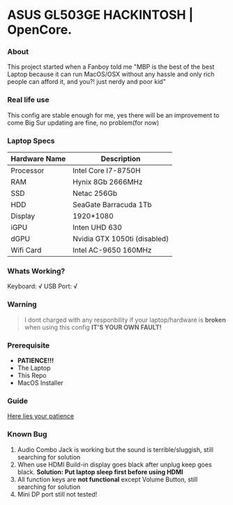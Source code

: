 # ASUS GL503GE HACKINTOSH | OpenCore.

### About
This project started when a Fanboy told me "MBP is the best of the best Laptop because it can run MacOS/OSX without any hassle and only rich people can afford it, and you?! just nerdy and poor kid"

### Real life use
This config are stable enough for me, yes there will be an improvement to come
Big Sur updating are fine, no problem(for now)

### Laptop Specs
| Hardware Name | Description |
| ----------- | ----------- |
| Processor   | Intel Core I7-8750H |
| RAM         | Hynix 8Gb 2666MHz   |
| SSD         | Netac 256Gb         |
| HDD         | SeaGate Barracuda 1Tb |
| Display     | 1920*1080 |
| iGPU        | Inten UHD 630 |
| dGPU        | Nvidia GTX 1050ti (disabled) |
| Wifi Card   | Intel AC-9650 160MHz |

### Whats Working?
Keyboard: √
USB Port: √

### Warning
> I dont charged with any responbility if your laptop/hardware is **broken** when using this config **IT'S YOUR OWN FAULT!**

### Prerequisite
- __PATIENCE!!!__
- The Laptop
- This Repo
- MacOS Installer

### Guide
[Here lies your patience](https://dortania.github.io/OpenCore-Install-Guide/)

### Known Bug
1. Audio Combo Jack is working but the sound is terrible/sluggish, still searching for solution
2. When use HDMI Build-in display goes black after unplug keep goes black. __Solution: Put laptop sleep first before using HDMI__
3. All function keys are **not functional** except Volume Button, still searching for solution
4. Mini DP port still not tested!